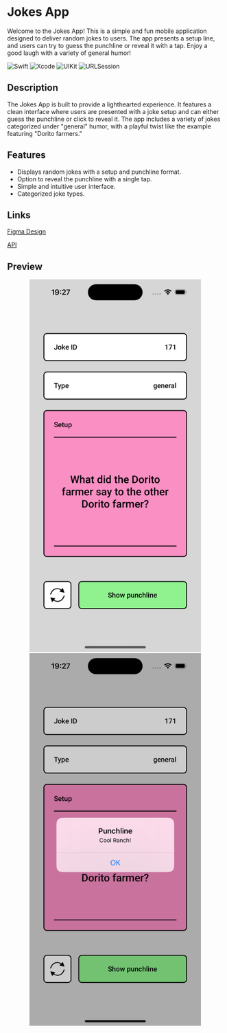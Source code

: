 # Jokes App

Welcome to the Jokes App! This is a simple and fun mobile application designed to deliver random jokes to users. The app presents a setup line, and users can try to guess the punchline or reveal it with a tap. Enjoy a good laugh with a variety of general humor!

![Swift](https://img.shields.io/badge/Swift-FA7343?logo=swift&logoColor=white)
![Xcode](https://img.shields.io/badge/Xcode-147EFB?logo=xcode&logoColor=white)
![UIKit](https://img.shields.io/badge/UIKit-2396F3?logo=apple&logoColor=white)
![URLSession](https://img.shields.io/badge/URLSession-0A84FF?logo=swift&logoColor=white)

## Description

The Jokes App is built to provide a lighthearted experience. It features a clean interface where users are presented with a joke setup and can either guess the punchline or click to reveal it. The app includes a variety of jokes categorized under "general" humor, with a playful twist like the example featuring "Dorito farmers."

## Features
- Displays random jokes with a setup and punchline format.
- Option to reveal the punchline with a single tap.
- Simple and intuitive user interface.
- Categorized joke types.

## **Links**
[Figma Design](https://www.figma.com/design/LZR5TpBT49pkx0MXcBvP9U/ui-jokes-app?node-id=21-34&t=FGkuWEdZc6kiwiMJ-0)

[API](https://official-joke-api.appspot.com/jokes/random)

## **Preview**

<p align="center">
  <img src="Images/setup.png" alt="setup" width="400">
  <img src="Images/punchline.png" alt="punchline" width="400">
</p>
